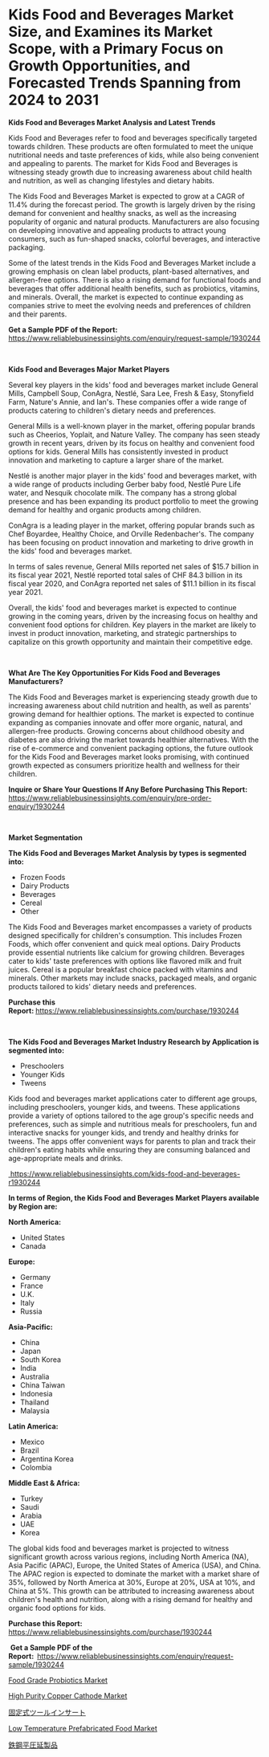 <p><h1>Kids Food and Beverages Market Size, and Examines its Market Scope, with a Primary Focus on Growth Opportunities, and Forecasted Trends Spanning from 2024 to 2031</h1></p><p><strong>Kids Food and Beverages Market Analysis and Latest Trends</strong></p>
<p><p>Kids Food and Beverages refer to food and beverages specifically targeted towards children. These products are often formulated to meet the unique nutritional needs and taste preferences of kids, while also being convenient and appealing to parents. The market for Kids Food and Beverages is witnessing steady growth due to increasing awareness about child health and nutrition, as well as changing lifestyles and dietary habits.</p><p>The Kids Food and Beverages Market is expected to grow at a CAGR of 11.4% during the forecast period. The growth is largely driven by the rising demand for convenient and healthy snacks, as well as the increasing popularity of organic and natural products. Manufacturers are also focusing on developing innovative and appealing products to attract young consumers, such as fun-shaped snacks, colorful beverages, and interactive packaging.</p><p>Some of the latest trends in the Kids Food and Beverages Market include a growing emphasis on clean label products, plant-based alternatives, and allergen-free options. There is also a rising demand for functional foods and beverages that offer additional health benefits, such as probiotics, vitamins, and minerals. Overall, the market is expected to continue expanding as companies strive to meet the evolving needs and preferences of children and their parents.</p></p>
<p><strong>Get a Sample PDF of the Report:&nbsp;</strong> <a href="https://www.reliablebusinessinsights.com/enquiry/request-sample/1930244">https://www.reliablebusinessinsights.com/enquiry/request-sample/1930244</a></p>
<p>&nbsp;</p>
<p><strong>Kids Food and Beverages Major Market Players</strong></p>
<p><p>Several key players in the kids' food and beverages market include General Mills, Campbell Soup, ConAgra, Nestlé, Sara Lee, Fresh & Easy, Stonyfield Farm, Nature's Annie, and Ian's. These companies offer a wide range of products catering to children's dietary needs and preferences.</p><p>General Mills is a well-known player in the market, offering popular brands such as Cheerios, Yoplait, and Nature Valley. The company has seen steady growth in recent years, driven by its focus on healthy and convenient food options for kids. General Mills has consistently invested in product innovation and marketing to capture a larger share of the market.</p><p>Nestlé is another major player in the kids' food and beverages market, with a wide range of products including Gerber baby food, Nestlé Pure Life water, and Nesquik chocolate milk. The company has a strong global presence and has been expanding its product portfolio to meet the growing demand for healthy and organic products among children.</p><p>ConAgra is a leading player in the market, offering popular brands such as Chef Boyardee, Healthy Choice, and Orville Redenbacher's. The company has been focusing on product innovation and marketing to drive growth in the kids' food and beverages market.</p><p>In terms of sales revenue, General Mills reported net sales of $15.7 billion in its fiscal year 2021, Nestlé reported total sales of CHF 84.3 billion in its fiscal year 2020, and ConAgra reported net sales of $11.1 billion in its fiscal year 2021.</p><p>Overall, the kids' food and beverages market is expected to continue growing in the coming years, driven by the increasing focus on healthy and convenient food options for children. Key players in the market are likely to invest in product innovation, marketing, and strategic partnerships to capitalize on this growth opportunity and maintain their competitive edge.</p></p>
<p>&nbsp;</p>
<p><strong>What Are The Key Opportunities For Kids Food and Beverages Manufacturers?</strong></p>
<p><p>The Kids Food and Beverages market is experiencing steady growth due to increasing awareness about child nutrition and health, as well as parents' growing demand for healthier options. The market is expected to continue expanding as companies innovate and offer more organic, natural, and allergen-free products. Growing concerns about childhood obesity and diabetes are also driving the market towards healthier alternatives. With the rise of e-commerce and convenient packaging options, the future outlook for the Kids Food and Beverages market looks promising, with continued growth expected as consumers prioritize health and wellness for their children.</p></p>
<p><strong>Inquire or Share Your Questions If Any Before Purchasing This Report:</strong> <a href="https://www.reliablebusinessinsights.com/enquiry/pre-order-enquiry/1930244">https://www.reliablebusinessinsights.com/enquiry/pre-order-enquiry/1930244</a></p>
<p>&nbsp;</p>
<p><strong>Market Segmentation</strong></p>
<p><strong>The Kids Food and Beverages Market Analysis by types is segmented into:</strong></p>
<p><ul><li>Frozen Foods</li><li>Dairy Products</li><li>Beverages</li><li>Cereal</li><li>Other</li></ul></p>
<p><p>The Kids Food and Beverages market encompasses a variety of products designed specifically for children's consumption. This includes Frozen Foods, which offer convenient and quick meal options. Dairy Products provide essential nutrients like calcium for growing children. Beverages cater to kids' taste preferences with options like flavored milk and fruit juices. Cereal is a popular breakfast choice packed with vitamins and minerals. Other markets may include snacks, packaged meals, and organic products tailored to kids' dietary needs and preferences.</p></p>
<p><strong>Purchase this Report:&nbsp;</strong><a href="https://www.reliablebusinessinsights.com/purchase/1930244">https://www.reliablebusinessinsights.com/purchase/1930244</a></p>
<p>&nbsp;</p>
<p><strong>The Kids Food and Beverages Market Industry Research by Application is segmented into:</strong></p>
<p><ul><li>Preschoolers</li><li>Younger Kids</li><li>Tweens</li></ul></p>
<p><p>Kids food and beverages market applications cater to different age groups, including preschoolers, younger kids, and tweens. These applications provide a variety of options tailored to the age group's specific needs and preferences, such as simple and nutritious meals for preschoolers, fun and interactive snacks for younger kids, and trendy and healthy drinks for tweens. The apps offer convenient ways for parents to plan and track their children's eating habits while ensuring they are consuming balanced and age-appropriate meals and drinks.</p></p>
<p><a href="https://www.reliablebusinessinsights.com/kids-food-and-beverages-r1930244">&nbsp;https://www.reliablebusinessinsights.com/kids-food-and-beverages-r1930244</a></p>
<p><strong>In terms of Region, the Kids Food and Beverages Market Players available by Region are:</strong></p>
<p>
    <p> <strong> North America: </strong>
        <ul>
            <li>United States</li>
            <li>Canada</li>
        </ul>
        </p> 
    <p> <strong> Europe: </strong>
        <ul>
            <li>Germany</li>
            <li>France</li>
            <li>U.K.</li>
            <li>Italy</li>
            <li>Russia</li>
        </ul>
        </p> 
    <p> <strong> Asia-Pacific: </strong>
        <ul>
            <li>China</li>
            <li>Japan</li>
            <li>South Korea</li>
            <li>India</li>
            <li>Australia</li>
            <li>China Taiwan</li>
            <li>Indonesia</li>
            <li>Thailand</li>
            <li>Malaysia</li>
        </ul>
        </p> 
    <p> <strong> Latin America: </strong>
        <ul>
            <li>Mexico</li>
            <li>Brazil</li>
            <li>Argentina Korea</li>
            <li>Colombia</li>
        </ul>
        </p> 
    <p> <strong> Middle East & Africa: </strong>
        <ul>
            <li>Turkey</li>
            <li>Saudi</li>
            <li>Arabia</li>
            <li>UAE</li>
            <li>Korea</li>
        </ul>
    </p>
    </p>
<p><p>The global kids food and beverages market is projected to witness significant growth across various regions, including North America (NA), Asia Pacific (APAC), Europe, the United States of America (USA), and China. The APAC region is expected to dominate the market with a market share of 35%, followed by North America at 30%, Europe at 20%, USA at 10%, and China at 5%. This growth can be attributed to increasing awareness about children's health and nutrition, along with a rising demand for healthy and organic food options for kids.</p></p>
<p><strong>Purchase this Report: </strong><a href="https://www.reliablebusinessinsights.com/purchase/1930244">https://www.reliablebusinessinsights.com/purchase/1930244</a></p>
<p>&nbsp;<strong>Get a Sample PDF of the Report:&nbsp;&nbsp;</strong><a href="https://www.reliablebusinessinsights.com/enquiry/request-sample/1930244">https://www.reliablebusinessinsights.com/enquiry/request-sample/1930244</a></p>
<p><strong></strong></p>
<p><p><a href="https://issuu.com/reportprime-2/docs/food-grade-probiotics-market-size-2030.pptx">Food Grade Probiotics Market</a></p><p><a href="https://github.com/IzaiahBartell/Market-Research-Report-List-1/blob/main/high-purity-copper-cathode-market.md">High Purity Copper Cathode Market</a></p><p><a href="https://github.com/one-cool-chick/Market-Research-Report-List-2/blob/main/3682872117370.md">固定式ツールインサート</a></p><p><a href="https://issuu.com/reportprime-2/docs/low-temperature-prefabricated-food-market-size-203">Low Temperature Prefabricated Food Market</a></p><p><a href="https://github.com/CarlieShields/Market-Research-Report-List-1/blob/main/1979841117371.md">鉄鋼平圧延製品</a></p></p>
